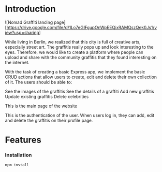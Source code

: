 
# Introduction

![Nomad Graffiti landing page] [https://drive.google.com/file/d/1Lo7eGIFgupOnWpEEQixRAMQszQek0Js1/view?usp=sharing]

While living in Berlin, we realized that this city is full of creative arts, especially street art. The graffitis really pops up and look interesting to the eyes. Therefore, we would like to create a platform where people can upload and share with the community graffitis that they found interesting on the internet. 

With the task of creating a basic Express app, we implement the basic CRUD actions that allow users to create, edit and delete their own collection of it. The users should be able to:

See the images of the graffitis
See the details of a graffiti
Add new graffitis
Update existing graffitis
Delete celebrities

This is the main page of the website

This is the authentication of the user. When users log in, they can add, edit and delete the graffitis on their profile page.

# Features

### Installation

```bash
npm install
```
